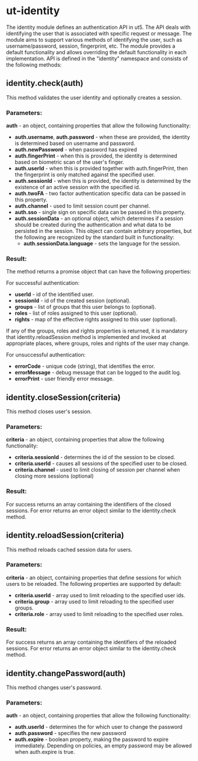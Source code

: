  # ut-identity
The identity module defines an authentication API in ut5. The API deals with identifying the user that is associated with specific request or message. The module aims to support various methods of identifying the user, such as username/password, session, fingerprint, etc. The module provides a default functionality and allows overriding the default functionality in each implementation. API is defined in the "identity" namespace and consists of the following methods:

## identity.check(auth)
This method validates the user identity and optionally creates a session. 

### Parameters:

**auth** - an object, containing properties that allow the following functionality:

- **auth.username**, **auth.password** - when these are provided, the identity is determined based on username and password.
- **auth.newPassword** - when password has expired
- **auth.fingerPrint**  - when this is provided, the identity is determined based on biometric scan of the user's finger.
- **auth.userId** - when this is provided together with auth.fingerPrint, then the fingerprint is only matched against the specified user.
- **auth.sessionId** - when this is provided, the identity is determined by the existence of an active session with the specified id.
- **auth.twoFA** - two factor authentication specific data can be passed in this property.
- **auth.channel** - used to limit session count per channel.
- **auth.sso** - single sign on specific data can be passed in this property.
- **auth.sessionData** - an optional object, which determines if a session should be created during the authentication and what data to be persisted in the session. This object can contain arbitrary properties, but the following are recognized by the standard built in functionality:
    - **auth.sessionData.language** - sets the language for the session.

### Result:
The method returns a promise object that can have the following properties:

For successful authentication:

- **userId** - id of the identified user.
- **sessionId** - id of the created session (optional).
- **groups** - list of groups that this user belongs to (optional). 
- **roles** - list of roles assigned to this user (optional).
- **rights** - map of the effective rights assigned to this user (optional).

If any of the groups, roles and rights properties is returned, it is mandatory that identity.reloadSession method is implemented and invoked at appropriate places, where groups, roles and rights of the user may change.

For unsuccessful authentication:

- **errorCode** - unique code (string), that identifies the error.
- **errorMessage** - debug message that can be logged to the audit log.
- **errorPrint** - user friendly error message.

## identity.closeSession(criteria)
This method closes user's session.

### Parameters:
**criteria** - an object, containing properties that allow the following functionality:

- **criteria.sessionId** - determines the id of the session to be closed.
- **criteria.userId** - causes all sessions of the specified user to be closed.
- **criteria.channel** - used to limit closing of session per channel when closing more sessions (optional)

### Result:
For success returns an array containing the identifiers of the closed sessions. For error returns an error object similar to the identity.check method.

## identity.reloadSession(criteria)
This method reloads cached session data for users.

### Parameters:
**criteria** - an object, containing properties that define sessions for which users to be reloaded. The following properties are supported by default:

- **criteria.userId** - array used to limit reloading to the specified user ids.
- **criteria.group** - array used to limit reloading to the specified user groups.
- **criteria.role** - array used to limit reloading to the specified user roles.

### Result:
For success returns an array containing the identifiers of the reloaded sessions. For error returns an error object similar to the identity.check method.

## identity.changePassword(auth)
This method changes user's password.

### Parameters:
**auth** - an object, containing properties that allow the following functionality:

- **auth.userId** - determines the for which user to change the password
- **auth.password** - specifies the new password
- **auth.expire** - boolean property, making the password to expire immediately. Depending on policies, an empty password may be allowed when auth.expire is true.

